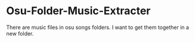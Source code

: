 # Osu-Folder-Music-Extracter
There are music files in osu songs folders. I want to get them together in a new folder.
